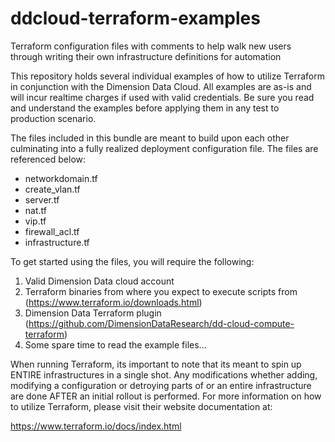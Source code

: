 # ddcloud-terraform-examples
Terraform configuration files with comments to help walk new users through writing their own infrastructure definitions for automation

This repository holds several individual examples of how to utilize Terraform in conjunction with the Dimension Data Cloud.  All examples are as-is and will incur realtime charges if used with valid credentials.  Be sure you read and understand the examples before applying them in any test to production scenario.

The files included in this bundle are meant to build upon each other culminating into a fully realized deployment configuration file.  The files are referenced below:

- networkdomain.tf
- create_vlan.tf
- server.tf
- nat.tf
- vip.tf
- firewall_acl.tf
- infrastructure.tf

To get started using the files, you will require the following:

1.  Valid Dimension Data cloud account
2.  Terraform binaries from where you expect to execute scripts from (https://www.terraform.io/downloads.html)
3.  Dimension Data Terraform plugin (https://github.com/DimensionDataResearch/dd-cloud-compute-terraform)
4.  Some spare time to read the example files...

When running Terraform, its important to note that its meant to spin up ENTIRE infrastructures in a single shot.  Any modifications whether adding, modifying a configuration or detroying parts of or an entire infrastructure are done AFTER an initial rollout is performed.  For more information on how to utilize Terraform, please visit their website documentation at:

https://www.terraform.io/docs/index.html

